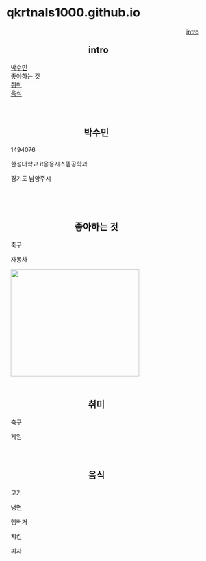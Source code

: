 # qkrtnals1000.github.io
<!DOCTYPE html>
<html lang="ko">
<head>
    <meta charset="UTF-8">
    <title> sum </title>
    <link rel="stylesheet" href="sum.css.css"/>
    <style>
        .floating-box{
            display: inline-block;
            width: 400px;
            margin: 10px;
            border: 3px powderblue;
            float: left; }
        h2{border-radius: 10px 10px 10px 10px; text-align: center}
        #스크롤{height: 200px; overflow-y: scroll;}
    </style>

</head>
<body>
<div class="floating-box">
    <h2 id="intro"> &nbsp;&nbsp;intro </h2>
    <a href="#ME"> 박수민</a><br/>
    <a href="#Like"> 좋아하는 것 </a><br/>
    <a href="#Active"> 취미 </a><br/>
    <a href="#Friend"> 음식 </a><br/>
    <br/>
</div>
<div id="스크롤" class="floating-box">
    <h2 id="ME"> 박수민 </h2>
    <p> 1494076</p>
    <p> 한성대학교 it응용시스템공학과</p>
    <p>경기도 남양주시</p>
    <p> </p>
    <p> </p>
    <p> </p>
</div>
<div class="floating-box">
    <h2 id="좋아하는 것"> 좋아하는 것 </h2>
    <p> 축구 </p>
    <p> 자동차 </p>
    <image src="" width="300" height="250"/>

</div>
<div class="floating-box">
    <h2 id="취미"> 취미 </h2>
    <p> 축구 </p>
    <p> 게임 </p>
    <p> </p>
    <p> </p>
</div>

<div class="floating-box">
    <h2 id="음식"> 음식 </h2>
    <p> 고기 </p>
    <p> 냉면 </p>
    <p> 햄버거</p>
    <p> 치킨 </p>
    <p> 피자 </p>
</div>
<a href="#intro"> intro </a>
</body>
</html>
